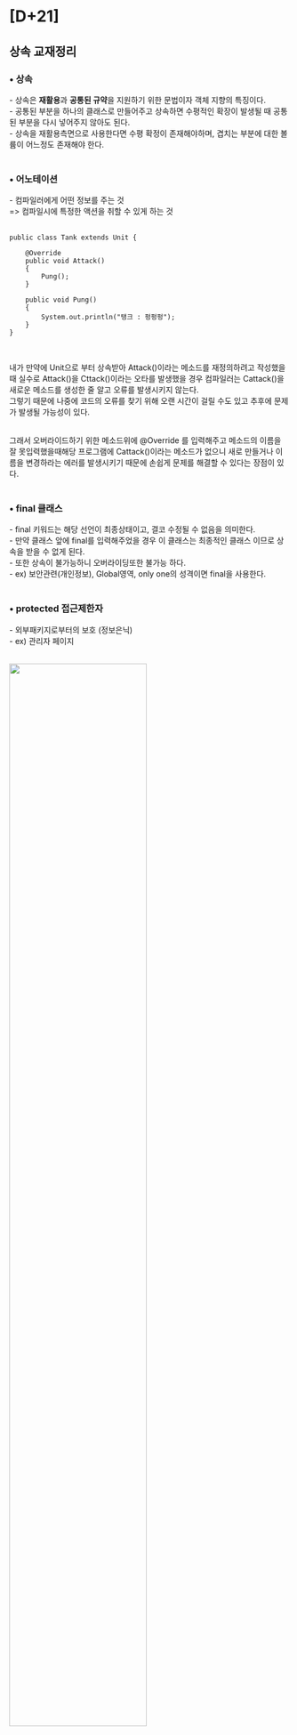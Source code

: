 # [D+21]

## 상속 교재정리

### • 상속

\- 상속은 <b>재활용</b>과 <b>공통된 규약</b>을 지원하기 위한 문법이자 객체 지향의 특징이다.<br>
\- 공통된 부분을 하나의 클래스로 만들어주고 상속하면 수평적인 확장이 발생될 때 공통된 부분을 다시 넣어주지 않아도 된다.<br>
\- 상속을 재활용측면으로 사용한다면 수평 확정이 존재해야하며, 겹치는 부분에 대한 볼륨이 어느정도 존재해야 한다.<br><br>

### • 어노테이션

\- 컴파일러에게 어떤 정보를 주는 것<br>
=> 컴파일시에 특정한 액션을 취할 수 있게 하는 것<br><br>

```
public class Tank extends Unit {

    @Override
    public void Attack()
    {
    	Pung();
    }

    public void Pung()
    {
    	System.out.println("탱크 : 펑펑펑");
    }
}
```

<br>

내가 만약에 Unit으로 부터 상속받아 Attack()이라는 메소드를 재정의하려고 작성했을때 실수로 Attack()을 Cttack()이라는 오타를 발생했을 경우 컴파일러는 Cattack()을 새로운 메소드를 생성한 줄 알고 오류를 발생시키지 않는다.<br>
그렇기 때문에 나중에 코드의 오류를 찾기 위해 오랜 시간이 걸릴 수도 있고 추후에 문제가 발생될 가능성이 있다.<br><br>

그래서 오버라이드하기 위한 메소드위에 @Override 를 입력해주고 메소드의 이름을 잘 못입력했을때해당 프로그램에 Cattack()이라는 메소드가 없으니 새로 만들거나 이름을 변경하라는 에러를 발생시키기 때문에 손쉽게 문제를 해결할 수 있다는 장점이 있다.<br><br>

### • final 클래스

\- final 키워드는 해당 선언이 최종상태이고, 결코 수정될 수 없음을 의미한다.<br>
\- 만약 클래스 앞에 final를 입력해주었을 경우 이 클래스는 최종적인 클래스 이므로 상속을 받을 수 없게 된다.<br>
\- 또한 상속이 불가능하니 오버라이딩또한 불가능 하다.<br>
\- ex) 보안관련(개인정보), Global영역, only one의 성격이면 final을 사용한다.<br><br>

### • protected 접근제한자

\- 외부패키지로부터의 보호 (정보은닉)<br>
\- ex) 관리자 페이지<br><br>

<img src="https://img1.daumcdn.net/thumb/R1280x0/?scode=mtistory2&fname=https%3A%2F%2Fblog.kakaocdn.net%2Fdn%2FbHPNcL%2FbtrPlHwSiQH%2FrAWnIqskLozuepTkpJKnKk%2Fimg.png" width="70%"/><br><br>

---

## 인터페이스

<img src="https://img1.daumcdn.net/thumb/R1280x0/?scode=mtistory2&fname=https%3A%2F%2Fblog.kakaocdn.net%2Fdn%2F3rnxe%2FbtrPjGE6ajS%2F6fp9kxcCj9wy0My4MqkUd1%2Fimg.png" width="100%"/>

인터페이스라는 용어는 하드웨어에서부터 온 것으로 상이한 두 시스템을 연결하는 접점, 공통규격이라는 의미를 가지고 있다.<br><br>

이후에 소프트웨어에서 객체지향 프로그래밍이 등장하고 객체지향 프로그래밍의 특징인 상속이 등장하게 되면서 일종의 공통된 것을 하나로 묶어주고 연결해준다는 조금 더 확장된 의미인 하드웨어에서 사용되는 인터페이스라는 용어가 소프트웨어에서도 사용하게 된 것이다.<br>

### • 규약

인터페이스에서 특징은 규약을 가지고 있다는 것인데 규약은 다소 강압적인 느낌을 가지고 있으며 기존에 상속에서 오버라이딩 같은 경우 메소드를 따로 재정의 해주지 않아도 문제가 발생되지 않았지만 인터페이스 같은 경우는 인터페이스내에서 선언된 메소드는 반드시 사용해주어야 한다는 특징을 가지고 있다.<br><br>

### • 특징

\- 구현부가 존재하지 않는다 => 규약만을 제공한다.<br>
\- 인터페이스는 모두 public이다.<br>
\- 상속과 동일한 메카니즘(내부적으로)을 가지고 있지만 코딩은 extends(확장)가 아닌 implements(구현)를 사용해준다.<br>
\- 인터페이스는 "확장이 아닌 구현"이다.<br>
\- 인터페이스 내에서는 원래 변수를 선언할 수 없으나, static이 사용된 경우는 가능하다. => static은 전역영역에 해당되기 때문에 힙영역의 인터페이스하고는 독립적이기 때문에 기계적인 이유로 사용가능할 뿐 권장하진 않는다.<br>
\- 오버라이딩을 할때 사용하던 어노테이션 @Override가 사용 가능하다.<br><br>

### • 정리

<img src="https://img1.daumcdn.net/thumb/R1280x0/?scode=mtistory2&fname=https%3A%2F%2Fblog.kakaocdn.net%2Fdn%2FdwFncA%2FbtrPgV36FnO%2FbsAihKEZ62A7sSd64cjBn0%2Fimg.png" width="80%"/><br><br>

[티스토리 바로가기](https://onelight-stay.tistory.com/630?category=583276)
